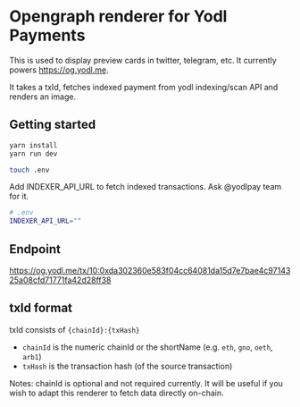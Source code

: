 # Opengraph renderer for Yodl Payments

This is used to display preview cards in twitter, telegram, etc. It currently powers https://og.yodl.me.

It takes a txId, fetches indexed payment from yodl indexing/scan API and renders an image.

## Getting started

```bash
yarn install
yarn run dev
```

```bash
touch .env
```

Add INDEXER_API_URL to fetch indexed transactions. Ask @yodlpay team for it.

```bash
# .env
INDEXER_API_URL="" 
```

## Endpoint

https://og.yodl.me/tx/10:0xda302360e583f04cc64081da15d7e7bae4c9714325a08cfd71771fa42d28ff38

## txId format

txId consists of `{chainId}:{txHash}`

- `chainId` is the numeric chainId or the shortName (e.g. `eth`, `gno`, `oeth`, `arb1`)
- `txHash` is the transaction hash (of the source transaction)

Notes: chainId is optional and not required currently. It will be useful if you wish to adapt this renderer to fetch data directly on-chain.

